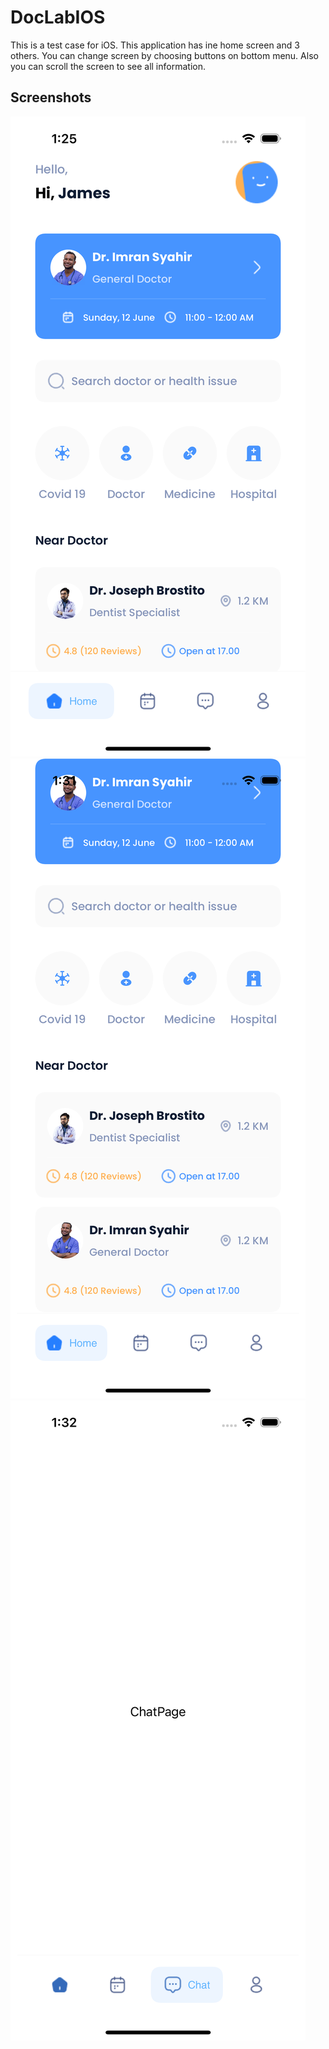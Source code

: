 
# DocLabIOS

This is a test case for iOS. This application has ine home screen and 3 others. You can change screen by choosing buttons on bottom menu. Also you can scroll the screen to see all information.


## Screenshots

![App Screenshot1](screenshot1.png)
![App Screenshot2](screenshot2.png)
![App Screenshot3](screenshot3.png)
